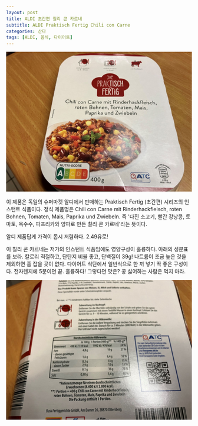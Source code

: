 ```yaml
---
layout: post
title: ALDI 초간편 칠리 콘 카르네
subtitle: ALDI Praktisch Fertig Chili con Carne
categories: 산다
tags: [ALDI, 음식, 다이어트]
---
```

![Chili con Carne](/assets/images/posts/IMG_5903.jpg)

이 제품은 독일의 슈퍼마켓 알디에서 판매하는 Praktisch Fertig (초간편) 시리즈의 인스턴트 식품이다. 정식 제품명은 Chili con Carne mit Rinderhackfleisch, roten Bohnen, Tomaten, Mais, Paprika und Zwiebeln. 즉 '다진 소고기, 빨간 강낭콩, 토마토, 옥수수, 파프리카와 양파로 만든 칠리 콘 카르네'라는 뜻이다. 

알디 제품답게 가격이 몹시 저렴하다. 2.49유로!

이 칠리 콘 카르네는 저가의 인스턴트 식품임에도 영양구성이 훌륭하다. 아래의 성분표를 보라. 칼로리 적절하고, 단탄지 비율 좋고, 단백질이 39g! 나트륨이 조금 높은 것을 제외하면 흠 잡을 곳이 없다. 다이어트 식단에서 일반식으로 한 끼 넣기 딱 좋은 구성이다. 전자렌지에 5분이면 끝. 훌륭하다! 그렇다면 맛은? 콩 싫어하는 사람은 먹지 마라. 

![Chili con Carne](/assets/images/posts/IMG_5904.jpg)
